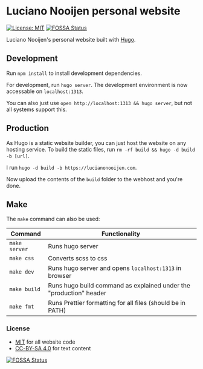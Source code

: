 # Luciano Nooijen personal website

[![License: MIT](https://img.shields.io/badge/License-MIT-yellow.svg)](https://opensource.org/licenses/MIT)
[![FOSSA Status](https://app.fossa.io/api/projects/git%2Bgithub.com%2Flucianonooijen%2FPersonal-Website.svg?type=shield)](https://app.fossa.io/projects/git%2Bgithub.com%2Flucianonooijen%2FPersonal-Website?ref=badge_shield)

Luciano Nooijen's personal website built with [Hugo](https://gohugo.io).

## Development

Run `npm install` to install development dependencies.

For development, run `hugo server`. The development environment is now accessable on `localhost:1313`.

You can also just use `open http://localhost:1313 && hugo server`, but not all systems support this.

## Production

As Hugo is a static website builder, you can just host the website on any hosting service. To build the static files, run `rm -rf build && hugo -d build -b [url]`.

I run `hugo -d build -b https://lucianonooijen.com`.

Now upload the contents of the `build` folder to the webhost and you're done.

## Make

The `make` command can also be used:

| Command       | Functionality                                                      |
| ------------- | ------------------------------------------------------------------ |
| `make server` | Runs hugo server                                                   |
| `make css`    | Converts scss to css                                               |
| `make dev`    | Runs hugo server and opens `localhost:1313` in browser             |
| `make build`  | Runs hugo build command as explained under the "production" header |
| `make fmt`    | Runs Prettier formatting for all files (should be in PATH)         |

### License

- [MIT](https://mit-license.org/) for all website code
- [CC-BY-SA 4.0](https://creativecommons.org/licenses/by-sa/4.0/) for text content

[![FOSSA Status](https://app.fossa.io/api/projects/git%2Bgithub.com%2Flucianonooijen%2FPersonal-Website.svg?type=large)](https://app.fossa.io/projects/git%2Bgithub.com%2Flucianonooijen%2FPersonal-Website?ref=badge_large)

